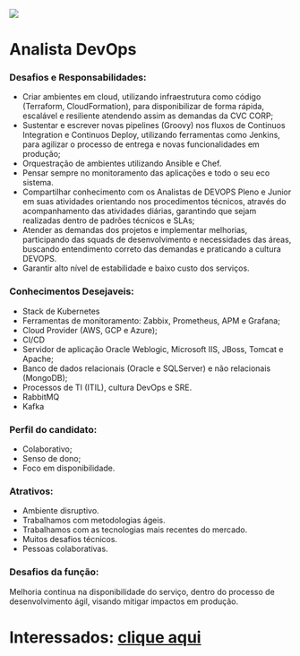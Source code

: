 ![](https://www.cvccorp.com.br/wp-content/themes/cvccorp/assets/imagens/cvccorp-logotipo-dark.png)

# **Analista DevOps** 

### **Desafios e Responsabilidades:**
- Criar ambientes em cloud, utilizando infraestrutura como código (Terraform, CloudFormation), para disponibilizar de forma rápida, escalável e resiliente atendendo assim as demandas da CVC CORP;      
- Sustentar e escrever novas pipelines (Groovy) nos fluxos de Continuos Integration e Continuos Deploy, utilizando ferramentas como Jenkins, para agilizar o processo de entrega e novas funcionalidades em produção; 
- Orquestração de ambientes utilizando Ansible e Chef.
- Pensar sempre no monitoramento das aplicações e todo o seu eco sistema.
- Compartilhar conhecimento com os Analistas de DEVOPS Pleno e Junior em suas atividades orientando nos procedimentos técnicos, através do acompanhamento das atividades diárias, garantindo que sejam realizadas dentro de padrões técnicos e SLAs;
- Atender as demandas dos projetos e implementar melhorias, participando das squads de desenvolvimento e necessidades das áreas, buscando entendimento correto das demandas e praticando a cultura DEVOPS.
-  Garantir alto nível de estabilidade e baixo custo dos serviços.                                         

### **Conhecimentos Desejaveis:**
- Stack de Kubernetes
- Ferramentas de monitoramento: Zabbix, Prometheus, APM e Grafana;
- Cloud Provider (AWS, GCP e Azure);
- CI/CD
- Servidor de aplicação Oracle Weblogic, Microsoft IIS, JBoss, Tomcat e Apache;
- Banco de dados relacionais (Oracle e SQLServer) e não relacionais (MongoDB);
- Processos de TI (ITIL), cultura DevOps e SRE.
- RabbitMQ
- Kafka

### **Perfil do candidato:**
- Colaborativo;
- Senso de dono;
- Foco em disponibilidade.

### **Atrativos:**
- Ambiente disruptivo.
- Trabalhamos com metodologias ágeis.
- Trabalhamos com as tecnologias mais recentes do mercado. 
- Muitos desafios técnicos.
- Pessoas colaborativas.

### **Desafios da função:**
Melhoria continua na disponibilidade do serviço, dentro do processo de desenvolvimento ágil, visando mitigar impactos em produção.

# Interessados: [clique aqui](mailto:jonathancrivoi@cvccorp.com.br?subject=Vaga%20Analista%20de%20Produção%20TI)
